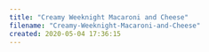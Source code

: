 ```yaml
---
title: "Creamy Weeknight Macaroni and Cheese"
filename: "Creamy-Weeknight-Macaroni-and-Cheese"
created: 2020-05-04 17:36:15
---
```

